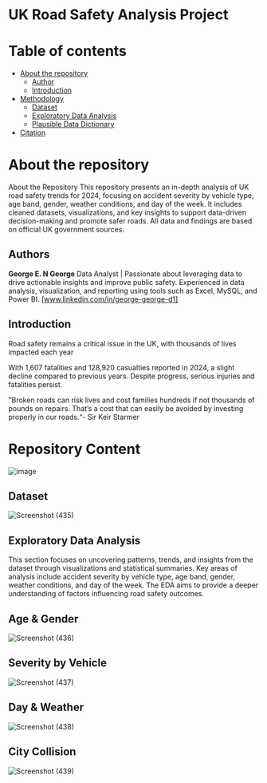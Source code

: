 # UK Road Safety Analysis Project
Table of contents
=================

<!--ts-->
   * [About the repository](#About-the-repository)
      * [Author](#Author)
      * [Introduction](#Introduction)
   * [Methodology](#Methodology)
      * [Dataset](#Dataset)
      * [Exploratory Data Analysis](#Exploratory-Data-Analysis)
      * [Plausible Data Dictionary](#Plausible-Data-Dictionary)
  * [Citation](#Citation)
<!--te-->
About the repository
============
About the Repository
This repository presents an in-depth analysis of UK road safety trends for 2024, focusing on accident severity by vehicle type, age band, gender, weather conditions, and day of the week. It includes cleaned datasets, visualizations, and key insights to support data-driven decision-making and promote safer roads. All data and findings are based on official UK government sources.

Authors
--------------
**George E. N George**
Data Analyst | 
Passionate about leveraging data to drive actionable insights and improve public safety. Experienced in data analysis, visualization, and reporting using tools such as Excel, MySQL, and Power BI. [www.linkedin.com/in/george-george-d1] 

Introduction
--------------
Road safety remains a critical issue in the UK, with thousands of lives impacted each year

With 1,607 fatalities and 128,920 casualties reported in 2024, a slight decline compared to previous years. Despite progress, serious injuries and fatalities persist.

"Broken roads can risk lives and cost families hundreds if not thousands of pounds on repairs. That’s a cost that can easily be avoided by investing properly in our roads.“- Sir Keir Starmer

Repository Content
====================
![image](https://github.com/user-attachments/assets/7f05438f-3491-4985-adda-30e3455c1f80)


Dataset
-------------------------
![Screenshot (435)](https://github.com/user-attachments/assets/c57a3106-bbf1-4741-809d-649b9fba227b)

Exploratory Data Analysis
-------------------------
This section focuses on uncovering patterns, trends, and insights from the dataset through visualizations and statistical summaries. Key areas of analysis include accident severity by vehicle type, age band, gender, weather conditions, and day of the week. The EDA aims to provide a deeper understanding of factors influencing road safety outcomes.

Age & Gender
-------------------------
![Screenshot (436)](https://github.com/user-attachments/assets/c2cdb287-12ea-4ffb-831e-ca20d8199d1f)

Severity by Vehicle
-------------------------
![Screenshot (437)](https://github.com/user-attachments/assets/475e4de3-22ab-4b84-baae-e3819f975a6d)

Day & Weather
-------------------------
![Screenshot (438)](https://github.com/user-attachments/assets/0c010d53-cefc-4539-881e-18507063c0bc)

City Collision
-------------------------
![Screenshot (439)](https://github.com/user-attachments/assets/02ad3098-a942-44c5-84b1-dc58920229d1)

